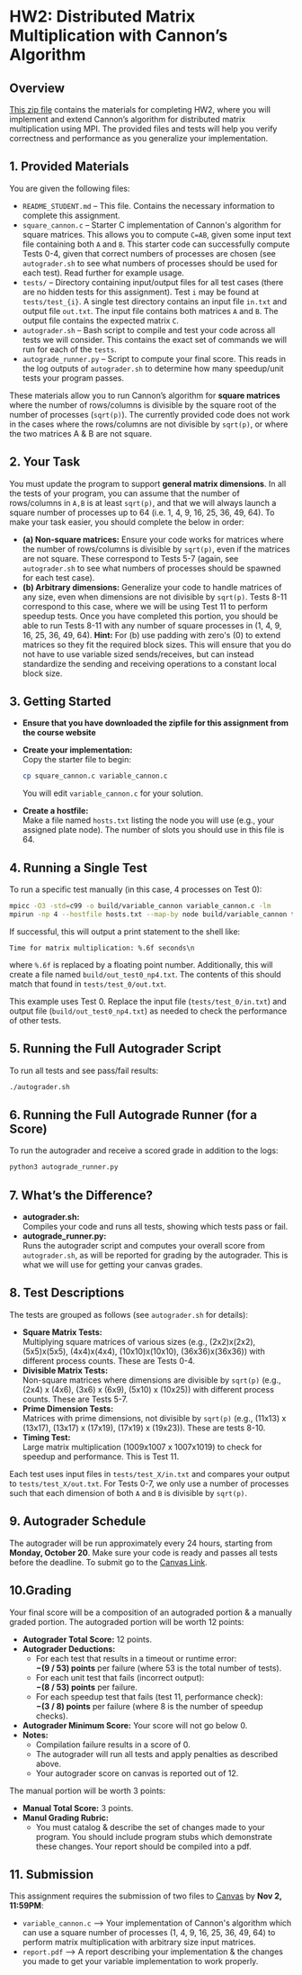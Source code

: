 # HW2: Distributed Matrix Multiplication with Cannon’s Algorithm

## Overview

[This zip file](https://jimtmooney.github.io/Courses/F25/homeworks/hw2/HW2.zip) contains the materials for completing HW2, where you will implement and extend Cannon’s algorithm for distributed matrix multiplication using MPI. The provided files and tests will help you verify correctness and performance as you generalize your implementation.


## 1. Provided Materials

You are given the following files:
- `README_STUDENT.md` – This file. Contains the necessary information to complete this assignment.
- `square_cannon.c` – Starter C implementation of Cannon's algorithm for square matrices. This allows you to compute `C=AB`, given some input text file containing both `A` and `B`. This starter code can successfully compute Tests 0-4, given that correct numbers of processes are chosen (see `autograder.sh` to see what numbers of processes should be used for each test). Read further for example usage.
- `tests/` – Directory containing input/output files for all test cases (there are no hidden tests for this assignment). Test `i` may be found at `tests/test_{i}`. A single test directory contains an input file `in.txt` and output file `out.txt`. The input file contains both matrices `A` and `B`. The output file contains the expected matrix `C`. 
- `autograder.sh` – Bash script to compile and test your code across all tests we will consider. This contains the exact set of commands we will run for each of the `tests`.
- `autograde_runner.py` – Script to compute your final score. This reads in the log outputs of `autograder.sh` to determine how many speedup/unit tests your program passes.

These materials allow you to run Cannon’s algorithm for **square matrices** where the number of rows/columns is divisible by the square root of the number of processes (`sqrt(p)`). The currently provided code does not work in the cases where the rows/columns are not divisible by `sqrt(p)`, or where the two matrices A & B are not square.


## 2. Your Task

You must update the program to support **general matrix dimensions**. In all the tests of your program, you can assume that the number of rows/columns in `A,B` is at least `sqrt(p)`, and that we will always launch a square number of processes up to 64 (i.e. 1, 4, 9, 16, 25, 36, 49, 64). To make your task easier, you should complete the below in order:

- **(a) Non-square matrices:** Ensure your code works for matrices where the number of rows/columns is divisible by `sqrt(p)`, even if the matrices are not square. These correspond to Tests 5-7 (again, see `autograder.sh` to see what numbers of processes should be spawned for each test case).
- **(b) Arbitrary dimensions:** Generalize your code to handle matrices of any size, even when dimensions are not divisible by `sqrt(p)`. Tests 8-11 correspond to this case, where we will be using Test 11 to perform speedup tests. Once you have completed this portion, you should be able to run Tests 8-11 with any number of square processes in (1, 4, 9, 16, 25, 36, 49, 64). 
  **Hint:** For (b) use padding with zero's (0) to extend matrices so they fit the required block sizes. This will ensure that you do not have to use variable sized sends/receives, but can instead standardize the sending and receiving operations to a constant local block size.


## 3. Getting Started
- **Ensure that you have downloaded the zipfile for this assignment from the course website**
- **Create your implementation:**  
  Copy the starter file to begin:
  ```bash
  cp square_cannon.c variable_cannon.c
  ```
  You will edit `variable_cannon.c` for your solution.

- **Create a hostfile:**  
  Make a file named `hosts.txt` listing the node you will use (e.g., your assigned plate node). The number of slots you should use in this file is 64.


## 4. Running a Single Test

To run a specific test manually (in this case, 4 processes on Test 0):
```bash
mpicc -O3 -std=c99 -o build/variable_cannon variable_cannon.c -lm
mpirun -np 4 --hostfile hosts.txt --map-by node build/variable_cannon tests/test_0/in.txt build/out_test0_np4.txt
```

If successful, this will output a print statement to the shell like:
```
Time for matrix multiplication: %.6f seconds\n
```
where `%.6f` is replaced by a floating point number. Additionally, this will create a file named `build/out_test0_np4.txt`. The contents of this should match that found in `tests/test_0/out.txt`.

This example uses Test 0. Replace the input file (`tests/test_0/in.txt`) and output file (`build/out_test0_np4.txt`) as needed to check the performance of other tests.


## 5. Running the Full Autograder Script

To run all tests and see pass/fail results:
```bash
./autograder.sh
```


## 6. Running the Full Autograde Runner (for a Score)

To run the autograder and receive a scored grade in addition to the logs:
```bash
python3 autograde_runner.py
```


## 7. What’s the Difference?

- **autograder.sh:**  
  Compiles your code and runs all tests, showing which tests pass or fail.
- **autograde_runner.py:**  
  Runs the autograder script and computes your overall score from `autograder.sh`, as will be reported for grading by the autograder. This is what we will use for getting your canvas grades.


## 8. Test Descriptions

The tests are grouped as follows (see `autograder.sh` for details):

- **Square Matrix Tests:**  
  Multiplying square matrices of various sizes (e.g., (2x2)x(2x2), (5x5)x(5x5), (4x4)x(4x4), (10x10)x(10x10), (36x36)x(36x36)) with different process counts. These are Tests 0-4.
- **Divisible Matrix Tests:**  
  Non-square matrices where dimensions are divisible by `sqrt(p)` (e.g., (2x4) x (4x6), (3x6) x (6x9), (5x10) x (10x25)) with different process counts. These are Tests 5-7.
- **Prime Dimension Tests:**  
  Matrices with prime dimensions, not divisible by `sqrt(p)` (e.g., (11x13) x (13x17), (13x17) x (17x19), (17x19) x (19x23)). These are tests 8-10.
- **Timing Test:**  
  Large matrix multiplication (1009x1007 x 1007x1019) to check for speedup and performance. This is Test 11.

Each test uses input files in `tests/test_X/in.txt` and compares your output to `tests/test_X/out.txt`. For Tests 0-7, we only use a number of processes such that each dimension of both `A` and `B` is divisible by `sqrt(p)`.


## 9. Autograder Schedule

The autograder will be run approximately every 24 hours, starting from **Monday, October 20**. Make sure your code is ready and passes all tests before the deadline. To submit go to the [Canvas Link](https://canvas.umn.edu/courses/518528/assignments/4943252).


## 10.Grading

Your final score will be a composition of an autograded portion & a manually graded portion. The autograded portion will be worth 12 points:

- **Autograder Total Score:** 12 points.
- **Autograder Deductions:**
  - For each test that results in a timeout or runtime error:  
    **−(9 / 53) points** per failure (where 53 is the total number of tests).
  - For each unit test that fails (incorrect output):  
    **−(8 / 53) points** per failure.
  - For each speedup test that fails (test 11, performance check):  
    **−(3 / 8) points** per failure (where 8 is the number of speedup checks).
- **Autograder Minimum Score:** Your score will not go below 0.
- **Notes:**
   - Compilation failure results in a score of 0.
   - The autograder will run all tests and apply penalties as described above.
   - Your autograder score on canvas is reported out of 12.

The manual portion will be worth 3 points:

- **Manual Total Score:** 3 points.
- **Manul Grading Rubric:**
  - You must catalog & describe the set of changes made to your program. You should include program stubs which demonstrate these changes. Your report should be compiled into a pdf.


## 11. Submission

This assignment requires the submission of two files to [Canvas](https://canvas.umn.edu/courses/518528/assignments/4943252) by **Nov 2, 11:59PM**:

- `variable_cannon.c` --> Your implementation of Cannon's algorithm which can use a square number of processes (1, 4, 9, 16, 25, 36, 49, 64) to perform matrix multiplication with arbitrary size input matrices.
- `report.pdf` --> A report describing your implementation & the changes you made to get your variable implementation to work properly.